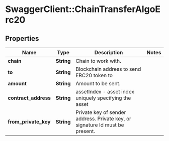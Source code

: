 # SwaggerClient::ChainTransferAlgoErc20

## Properties
Name | Type | Description | Notes
------------ | ------------- | ------------- | -------------
**chain** | **String** | Chain to work with. | 
**to** | **String** | Blockchain address to send ERC20 token to | 
**amount** | **String** | Amount to be sent. | 
**contract_address** | **String** | assetIndex - asset index uniquely specifying the asset | 
**from_private_key** | **String** | Private key of sender address. Private key, or signature Id must be present. | 

